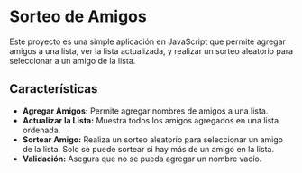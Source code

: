 # Sorteo de Amigos

Este proyecto es una simple aplicación en JavaScript que permite agregar amigos a una lista, ver la lista actualizada, y realizar un sorteo aleatorio para seleccionar a un amigo de la lista.

## Características

- **Agregar Amigos:** Permite agregar nombres de amigos a una lista.
- **Actualizar la Lista:** Muestra todos los amigos agregados en una lista ordenada.
- **Sortear Amigo:** Realiza un sorteo aleatorio para seleccionar un amigo de la lista. Solo se puede sortear si hay más de un amigo en la lista.
- **Validación:** Asegura que no se pueda agregar un nombre vacío.
